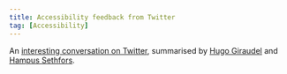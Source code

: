 ```yaml
---
title: Accessibility feedback from Twitter
tag: [Accessibility]
---
```

An [interesting conversation on Twitter](https://twitter.com/captainsafia/status/871056480799162368), summarised by [Hugo Giraudel](https://hugogiraudel.com/2017/07/02/accessibility-feedback) and [Hampus Sethfors](https://axesslab.com/accessibility-according-to-pwd).
